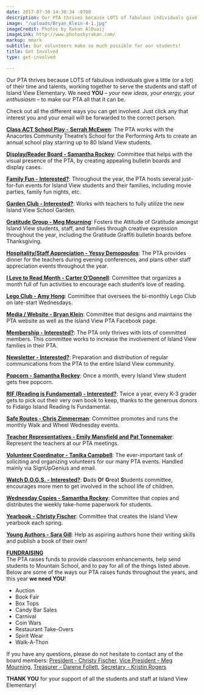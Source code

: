 ```yaml
---
date: 2017-07-30 14:30:34 -0700
description: Our PTA thrives because LOTS of fabulous individuals give a little (or a lot) of their time and talents, working together to serve the students and staff of Island View Elementary.
image: "/uploads/Bryan_Klein-4-1.jpg"
imageCredit: Photos by Rakan AlDuaij
imageLink: http://www.photosbyrakan.com/
markup: mmark
subtitle: Our volunteers make so much possible for our students!
title: Get Involved
type: get-involved

---
```

Our PTA thrives because LOTS of fabulous individuals give a little (or a lot) of their time and talents, working together to serve the students and staff of Island View Elementary. We need **YOU** – *your new ideas, your energy, your enthusiasm* – to make our PTA all that it can be.  

Check out all the different ways you can get involved.  Just click any that interest you and your email will be forwarded to the correct person.

**[Class ACT School Play - Serrah McEwen](mailto:president@islandviewpta.org?subject=IVEPTA%20-%20ACT%20School%20Play)**: The PTA works with the Anacortes Community Theatre’s School for the Performing Arts to create an annual school play starring up to 80 Island View students.

**[Display/Reader Board - Samantha Rockey](mailto:president@islandviewpta.org?subject=IVEPTA%20-%20Display-Reader%20Board)**: Committee that helps with the visual presence of the PTA, by creating appealing bulletin boards and display cases.

**[Family Fun - Interested?](mailto:president@islandviewpta.org?subject=IVEPTA%20-%20Family%20Fun)**: Throughout the year, the PTA hosts several just-for-fun events for Island View students and their families, including movie parties, family fun nights, etc.

**[Garden Club - Interested?](mailto:president@islandviewpta.org?subject=IVEPTA%20-%20Garden%20Club)**: Works with teachers to fully utilize the new Island View School Garden.

**[Gratitude Group - Meg Mourning](mailto:president@islandviewpta.org?subject=IVEPTA%20-%20Gratitude%20Group)**: Fosters the Attitude of Gratitude amongst Island View students, staff, and families through creative expression throughout the year, including the Gratitude Graffiti bulletin boards before Thanksgiving.

**[Hospitality/Staff Appreciation - Yessy Demopoulos](mailto:president@islandviewpta.org?subject=IVEPTA%20-%20Hospitality-Staff%20Appreciation)**: The PTA provides dinner for the teachers during evening conferences, and plans other staff appreciation events throughout the year.

**[I Love to Read Month - Carter O’Donnell](mailto:president@islandviewpta.org?subject=IVEPTA%20-%20I%20Love%20to%20Read%20Month)**: Committee that organizes a month full of fun activities to encourage each student’s love of reading.

**[Lego Club - Amy Hong](mailto:president@islandviewpta.org?subject=IVEPTA%20-%20Lego%20Club)**: Committee that oversees the bi-monthly Lego Club on late-start Wednesdays.

**[Media / Website - Bryan Klein](mailto:president@islandviewpta.org?subject=IVEPTA%20-%20Media)**:  Committee that designs and maintains the PTA website as well as the Island View PTA Facebook page.

**[Membership - Interested?](mailto:president@islandviewpta.org?subject=IVEPTA%20-%20Membership)**: The PTA only thrives with lots of committed members.  This committee works to increase the involvement of Island View families in their PTA.

**[Newsletter - Interested?](mailto:president@islandviewpta.org?subject=IVEPTA%20-%20Newsletter)**: Preparation and distribution of regular communications from the PTA to the entire Island View community.

**[Popcorn - Samantha Rockey](mailto:president@islandviewpta.org?subject=IVEPTA%20-%20Popcorn)**: Once a month, every Island View student gets free popcorn.

**[RIF (Reading is Fundamental) - Interested?](mailto:president@islandviewpta.org?subject=IVEPTA%20-%20RIF)**: Twice a year, every K-3 grader gets to pick out their very own book to keep, thanks to the generous donors to Fidalgo Island Reading Is Fundamental.

**[Safe Routes - Chris Zimmerman](mailto:president@islandviewpta.org?subject=IVEPTA%20-%20Safe%20Routes)**: Committee promotes and runs the monthly Walk and Wheel Wednesday events.

**[Teacher Representatives - Emily Mansfield and Pat Tonnemaker](mailto:president@islandviewpta.org?subject=IVEPTA%20-%20Teacher%20Representative)**: Represent the teachers at our PTA meetings.

**[Volunteer Coordinator - Tanika Campbell](mailto:president@islandviewpta.org?subject=IVEPTA%20-%20Volunteer%20Coordinator)**:  The ever-important task of soliciting and organizing volunteers for our many PTA events.  Handled mainly via SignUpGenius and email. 

**[Watch D.O.G.S. - Interested?](mailto:president@islandviewpta.org?subject=IVEPTA%20-%20Watch%20DOGS)**:  **D**ads **O**f **G**reat **S**tudents committee, encourages more men to get involved in the school life of children.

**[Wednesday Copies - Samantha Rockey](mailto:president@islandviewpta.org?subject=IVEPTA%20-%20Wednesday%20Copies)**:  Committee that copies and distributes the weekly take-home paperwork for students.

**[Yearbook - Christy Fischer](mailto:president@islandviewpta.org?subject=IVEPTA%20-%20Yearbook)**:  Committee that creates the Island View yearbook each spring.

**[Young Authors - Sara Gill](mailto:president@islandviewpta.org?subject=IVEPTA%20-%20Young%20Authors)**: Help as aspiring authors hone their writing skills and publish a book of their own!

**[FUNDRAISING](mailto:president@islandviewpta.org?subject=IVEPTA%20-%20Fundraising)**  
The PTA raises funds to provide classroom enhancements, help send students to Mountain School, and to pay for all of the things listed above.  Below are some of the ways our PTA raises funds throughout the years, and this year **we need YOU**!

- Auction
- Book Fair
- Box Tops
- Candy Bar Sales
- Carnival
- Coin Wars
- Restaurant Take-Overs
- Spirit Wear
- Walk-A-Thon

If you have any questions, please do not hesitate to contact any of the board members: 
[President - Christy Fischer](mailto:president@islandviewpta.org), [Vice President - Meg Mourning](mailto:vicepresident@islandviewpta.org), [Treasurer - Darene Follett](mailto:treasurer@islandviewpta.org), [Secretary - Kristin Rogers](mailto:secretary@islandviewpta.org)
 
**THANK YOU** for your support of all the students and staff at Island View Elementary!